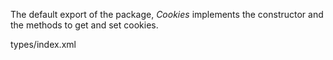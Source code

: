 The default export of the package, _Cookies_ implements the constructor and the methods to get and set cookies.

<typedef narrow flatten slimFunctions>types/index.xml</typedef>